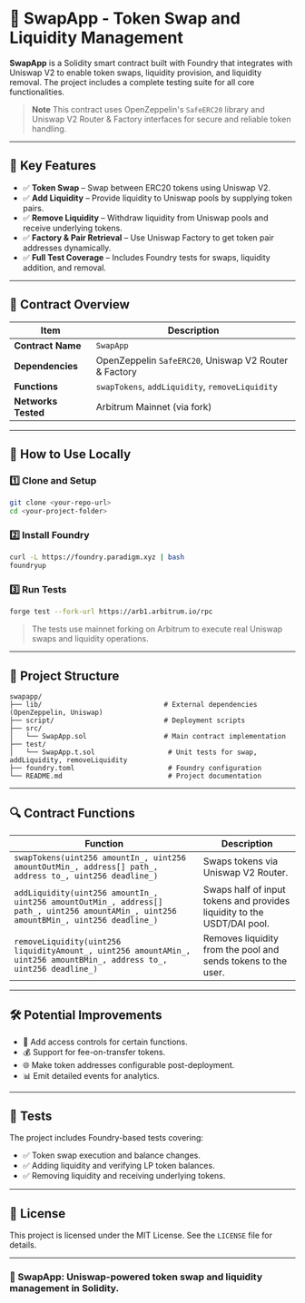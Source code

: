 # 🔄 SwapApp - Token Swap and Liquidity Management

**SwapApp** is a Solidity smart contract built with Foundry that integrates with Uniswap V2 to enable token swaps, liquidity provision, and liquidity removal. The project includes a complete testing suite for all core functionalities.

> **Note**
> This contract uses OpenZeppelin's `SafeERC20` library and Uniswap V2 Router & Factory interfaces for secure and reliable token handling.

---

## 🔹 Key Features

* ✅ **Token Swap** – Swap between ERC20 tokens using Uniswap V2.
* ✅ **Add Liquidity** – Provide liquidity to Uniswap pools by supplying token pairs.
* ✅ **Remove Liquidity** – Withdraw liquidity from Uniswap pools and receive underlying tokens.
* ✅ **Factory & Pair Retrieval** – Use Uniswap Factory to get token pair addresses dynamically.
* ✅ **Full Test Coverage** – Includes Foundry tests for swaps, liquidity addition, and removal.

---

## 📄 Contract Overview

| Item                | Description                                           |
| ------------------- | ----------------------------------------------------- |
| **Contract Name**   | `SwapApp`                                             |
| **Dependencies**    | OpenZeppelin `SafeERC20`, Uniswap V2 Router & Factory |
| **Functions**       | `swapTokens`, `addLiquidity`, `removeLiquidity`       |
| **Networks Tested** | Arbitrum Mainnet (via fork)                           |

---

## 🚀 How to Use Locally

### 1️⃣ Clone and Setup

```bash
git clone <your-repo-url>
cd <your-project-folder>
```

### 2️⃣ Install Foundry

```bash
curl -L https://foundry.paradigm.xyz | bash
foundryup
```

### 3️⃣ Run Tests

```bash
forge test --fork-url https://arb1.arbitrum.io/rpc
```

> The tests use mainnet forking on Arbitrum to execute real Uniswap swaps and liquidity operations.

---

## 🧠 Project Structure

```
swapapp/
├── lib/                              # External dependencies (OpenZeppelin, Uniswap)
├── script/                           # Deployment scripts
├── src/
│   └── SwapApp.sol                   # Main contract implementation
├── test/
│   └── SwapApp.t.sol                  # Unit tests for swap, addLiquidity, removeLiquidity
├── foundry.toml                       # Foundry configuration
└── README.md                          # Project documentation
```

---

## 🔍 Contract Functions

| Function                                                                                                                               | Description                                                             |
| -------------------------------------------------------------------------------------------------------------------------------------- | ----------------------------------------------------------------------- |
| `swapTokens(uint256 amountIn_, uint256 amountOutMin_, address[] path_, address to_, uint256 deadline_)`                                | Swaps tokens via Uniswap V2 Router.                                     |
| `addLiquidity(uint256 amountIn_, uint256 amountOutMin_, address[] path_, uint256 amountAMin_, uint256 amountBMin_, uint256 deadline_)` | Swaps half of input tokens and provides liquidity to the USDT/DAI pool. |
| `removeLiquidity(uint256 liquidityAmount_, uint256 amountAMin_, uint256 amountBMin_, address to_, uint256 deadline_)`                  | Removes liquidity from the pool and sends tokens to the user.           |

---

## 🛠️ Potential Improvements

* 🔐 Add access controls for certain functions.
* 💰 Support for fee-on-transfer tokens.
* 🌐 Make token addresses configurable post-deployment.
* 📊 Emit detailed events for analytics.

---

## 🧪 Tests

The project includes Foundry-based tests covering:

* ✅ Token swap execution and balance changes.
* ✅ Adding liquidity and verifying LP token balances.
* ✅ Removing liquidity and receiving underlying tokens.

---

## 📜 License

This project is licensed under the MIT License. See the `LICENSE` file for details.

---

### 🚀 SwapApp: Uniswap-powered token swap and liquidity management in Solidity.
